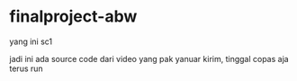 # finalproject-abw
yang ini sc1


jadi ini ada source code dari video yang pak yanuar kirim, tinggal copas aja terus run
